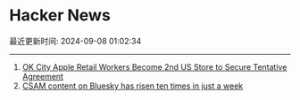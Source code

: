 # Hacker News

最近更新时间: 2024-09-08 01:02:34

--- 
1. [OK City Apple Retail Workers Become 2nd US Store to Secure Tentative Agreement](https://cwa-union.org/news/releases/cwa-represented-apple-retail-workers-oklahoma-city-become-second-us-store-secure) 
2. [CSAM content on Bluesky has risen ten times in just a week](https://bsky.app/profile/aaron.bsky.team/post/3l3gerugkbt27) 
